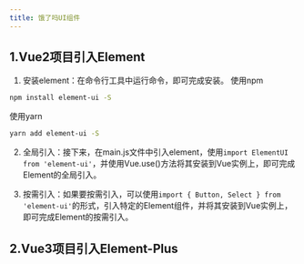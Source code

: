 ```yaml
---
title: 饿了吗UI组件
---
```


## 1.Vue2项目引入Element

1. 安装element：在命令行工具中运行命令，即可完成安装。
使用npm
```bash
npm install element-ui -S
```
使用yarn
```bash
yarn add element-ui -S
```
2. 全局引入：接下来，在main.js文件中引入element，使用`import ElementUI from 'element-ui'`，并使用Vue.use()方法将其安装到Vue实例上，即可完成Element的全局引入。

3. 按需引入：如果要按需引入，可以使用`import { Button, Select } from 'element-ui'`的形式，引入特定的Element组件，并将其安装到Vue实例上，即可完成Element的按需引入。

## 2.Vue3项目引入Element-Plus